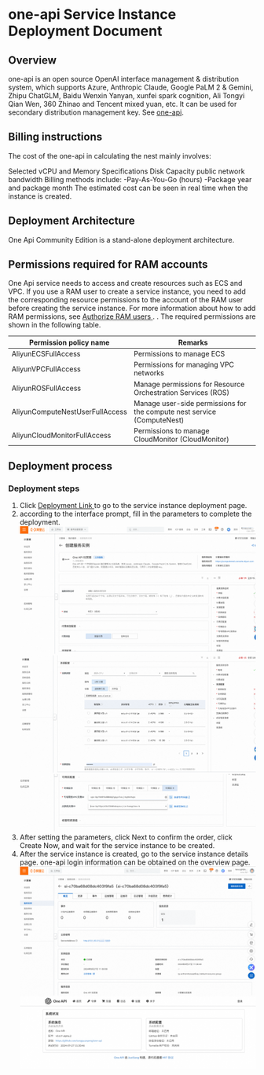 <h1>one-api Service Instance Deployment Document </h1>

<h2> Overview </h2>

<p>one-api is an open source OpenAI interface management & distribution system, which supports Azure, Anthropic Claude, Google PaLM 2 & Gemini, Zhipu ChatGLM, Baidu Wenxin Yanyan, xunfei spark cognition, Ali Tongyi Qian Wen, 360 Zhinao and Tencent mixed yuan, etc. It can be used for secondary distribution management key.
See <a href = "https://github.com/songquanpeng/one-api">one-api</a>.</p>

<h2> Billing instructions </h2>

<p> The cost of the one-api in calculating the nest mainly involves:</p>

<p> Selected vCPU and Memory Specifications
Disk Capacity
public network bandwidth
Billing methods include:
-Pay-As-You-Go (hours)
-Package year and package month
The estimated cost can be seen in real time when the instance is created. </p>

<h2> Deployment Architecture </h2>

<p>One Api Community Edition is a stand-alone deployment architecture. </p>

<h2> Permissions required for RAM accounts </h2>

<p>One Api service needs to access and create resources such as ECS and VPC. If you use a RAM user to create a service instance, you need to add the corresponding resource permissions to the account of the RAM user before creating the service instance. For more information about how to add RAM permissions, see <a href = "https://help.aliyun.com/document_detail/121945.html"> Authorize RAM users </a>.
. The required permissions are shown in the following table. </p>

<table>
<thead>
<tr>
<th> Permission policy name </th>
<th> Remarks </th>
</tr>
</thead>
<tbody>
<tr>
<td>AliyunECSFullAccess</td>
<td> Permissions to manage ECS </td>
</tr>
<tr>
<td>AliyunVPCFullAccess</td>
<td> Permissions for managing VPC networks </td>
</tr>
<tr>
<td>AliyunROSFullAccess</td>
<td> Manage permissions for Resource Orchestration Services (ROS) </td>
</tr>
<tr>
<td>AliyunComputeNestUserFullAccess</td>
<td> Manage user-side permissions for the compute nest service (ComputeNest) </td>
</tr>
<tr>
<td>AliyunCloudMonitorFullAccess</td>
<td> Permissions to manage CloudMonitor (CloudMonitor) </td>
</tr>
</tbody>
</table>

<h2> Deployment process </h2>

<h3> Deployment steps </h3>

<ol>
<li> Click <a href = "https://computenest.console.aliyun.com/service/instance/create/default?type=user&ServiceName=One API Community Edition"> Deployment Link </a> to go to the service instance deployment page. </li>
<li> according to the interface prompt, fill in the parameters to complete the deployment.
<img src="img.png" alt="img.png" />
<img src="img_2.png" alt="img<em>2.png" />
<img src="img_6.png" alt="img</em>6.png" /></li>
<li> After setting the parameters, click Next to confirm the order, click Create Now, and wait for the service instance to be created. </li>
<li> After the service instance is created, go to the service instance details page. one-api login information can be obtained on the overview page.
<img src="img_3.png" alt="img<em>3.png" />
<img src="img_4.png" alt="img</em>4.png" /></li>
</ol>
